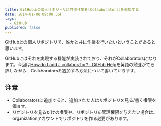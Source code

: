 ```yaml
---
title: GitHub上の個人リポジトリに共同作業者(Collaborators)を追加する
date: 2014-01-08 09:00 JST
tags:
  - GitHub
published: false
---
```


GitHub上の個人リポジトリで、誰かと共に作業を行いたいということがあると思います。

GitHubにはそれを実現する機能が実装されており、それがCollaboratorsになります。今回は[How do I add a collaborator? · GitHub Help](https://help.github.com/articles/how-do-i-add-a-collaborator)を英語の勉強がてら訳しながら、Collaboratorsを追加する方法について書いていきます。

## 注意

- Collaboratorsに追加すると、追加された人はリポジトリを見る/書く権限を得ます。
- リポジトリを見るだけの権限や、リポジトリの管理権限を与えたい場合は、organizationアカウントでリポジトリを作る必要があります。
